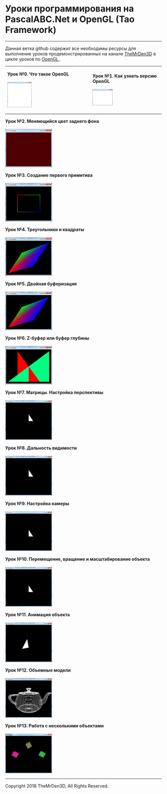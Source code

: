 <!DOCTYPE html>
<html lang="en">

<head>
   <meta charset="utf-8">
</head>    
    
<body>
    <h1>Уроки программирования на PascalABC.Net и OpenGL (Tao Framework) </h1>
    <hr>
    <p>Данная ветка github содержит все необходимы ресурсы для выполнение уроков продемонстрированных на канале <a href="https://www.youtube.com/user/TheMrDen3D">TheMrDen3D</a> в цикле уроков по <a href="https://www.youtube.com/watch?v=8l9sJ2d9lJM&list=PLaHMNOpHDYwoEfnxIRn93AOMTKej-JJ53">OpenGL </a>.</p>
    <table>
    <tr> 
        <td valign="top">
            <p><b>Урок №0. Что такое OpenGL</b><br><br>
            <img src="res/l0.png" width="30%" height="30%">
            </p>
        </td>
        <td valign="middle">
            <p><b>Урок №1. Как узнать версию OpenGL</b><br><br>
            <img src="res/l1.png" width="30%" height="30%">
            </p>
        </td>
    </tr>
    </table>    
    <p>
        <b>Урок №2. Меняющийся цвет заднего фона</b><br><br>
        <img src="res/l2.png" width="30%" height="30%">
    </p>    
    <p>
        <b>Урок №3. Создание первого примитива</b><br><br>
        <img src="res/l3.png" width="30%" height="30%">
    </p>
    <p>
        <b>Урок №4. Треугольники и квадраты</b><br><br>
        <img src="res/l4.png" width="30%" height="30%">
    </p>
    <p>
        <b>Урок №5. Двойная буферизация</b><br><br>
        <img src="res/l5.png" width="30%" height="30%">
    </p>
    <p>
        <b>Урок №6. Z-буфер или буфер глубины</b><br><br>
        <img src="res/l6.png" width="30%" height="30%">
    </p>    
    <p>
        <b>Урок №7. Матрицы. Настройка перспективы</b><br><br>
        <img src="res/l7.png" width="30%" height="30%">
    </p>    
    <p>
        <b>Урок №8. Дальность видимости</b><br><br>
        <img src="res/l8.png" width="30%" height="30%">
    </p>
    <p>
        <b>Урок №9. Настройка камеры</b><br><br>
        <img src="res/l9.png" width="30%" height="30%">
    </p>
    <p>
        <b>Урок №10. Перемещение, вращение и масштабирование объекта</b><br><br>
        <img src="res/l10.png" width="30%" height="30%">
    </p>
    <p>
        <b>Урок №11. Анимация объекта</b><br><br>
        <img src="res/l11.png" width="30%" height="30%">
    </p>
    <p>
        <b>Урок №12. Объемные модели</b><br><br>
        <img src="res/l12.png" width="30%" height="30%">
    </p>
    <p>
        <b>Урок №13. Работа с несколькими объектами</b><br><br>
        <img src="res/l13.png" width="30%" height="30%">
    </p>
    <hr>
    Copyright 2018 TheMrDen3D, All Rights Reserved.
</body>    

</html>
